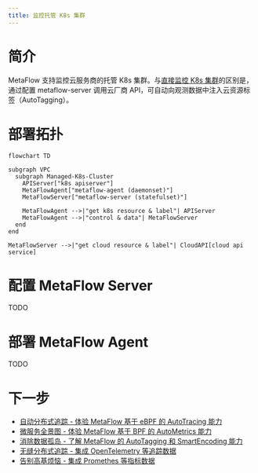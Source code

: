 ```yaml
---
title: 监控托管 K8s 集群
---
```


# 简介

MetaFlow 支持监控云服务商的托管 K8s 集群。与[直接监控 K8s 集群](./single-k8s/)的区别是，通过配置 metaflow-server 调用云厂商 API，可自动向观测数据中注入云资源标签（AutoTagging）。

# 部署拓扑

```mermaid
flowchart TD

subgraph VPC
  subgraph Managed-K8s-Cluster
    APIServer["k8s apiserver"]
    MetaFlowAgent["metaflow-agent (daemonset)"]
    MetaFlowServer["metaflow-server (statefulset)"]

    MetaFlowAgent -->|"get k8s resource & label"| APIServer
    MetaFlowAgent -->|"control & data"| MetaFlowServer
  end
end

MetaFlowServer -->|"get cloud resource & label"| CloudAPI[cloud api service]
```

# 配置 MetaFlow Server

TODO

# 部署 MetaFlow Agent

TODO

# 下一步

- [自动分布式追踪 - 体验 MetaFlow 基于 eBPF 的 AutoTracing 能力](../auto-tracing/overview/)
- [微服务全景图 - 体验 MetaFlow 基于 BPF 的 AutoMetrics 能力](../auto-metrics/overview/)
- [消除数据孤岛 - 了解 MetaFlow 的 AutoTagging 和 SmartEncoding 能力](../auto-tagging/elimilate-data-silos/)
- [无缝分布式追踪 - 集成 OpenTelemetry 等追踪数据](../agent-integration/tracing/overview/)
- [告别高基烦恼 - 集成 Promethes 等指标数据](../agent-integration/metrics/overview/)
